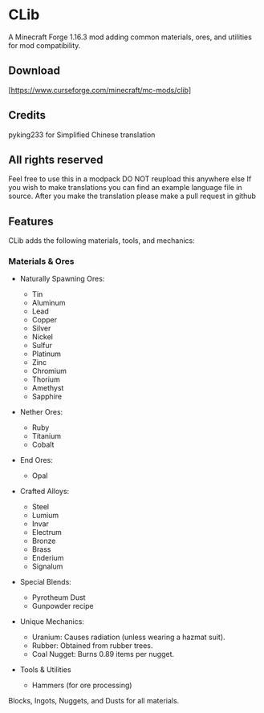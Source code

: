 # CLib
A Minecraft Forge 1.16.3 mod adding common materials, ores, and utilities for mod compatibility.

## Download
[https://www.curseforge.com/minecraft/mc-mods/clib]

## Credits
pyking233 for Simplified Chinese translation

## All rights reserved
Feel free to use this in a modpack
DO NOT reupload this anywhere else
If you wish to make translations you can find an example language file in source. After you make the translation please make a pull request in github

## Features
CLib adds the following materials, tools, and mechanics:

### Materials & Ores
* Naturally Spawning Ores:
   * Tin
   * Aluminum
   * Lead
   * Copper
   * Silver
   * Nickel
   * Sulfur
   * Platinum
   * Zinc
   * Chromium
   * Thorium
   * Amethyst
   * Sapphire

* Nether Ores: 
   * Ruby
   * Titanium
   * Cobalt

* End Ores:
   * Opal

* Crafted Alloys:
   * Steel
   * Lumium
   * Invar
   * Electrum
   * Bronze
   * Brass
   * Enderium
   * Signalum

* Special Blends:
   * Pyrotheum Dust
   * Gunpowder recipe

* Unique Mechanics:
   * Uranium: Causes radiation (unless wearing a hazmat suit).
   * Rubber: Obtained from rubber trees.
   * Coal Nugget: Burns 0.89 items per nugget.

* Tools & Utilities
   * Hammers (for ore processing)

Blocks, Ingots, Nuggets, and Dusts for all materials.
